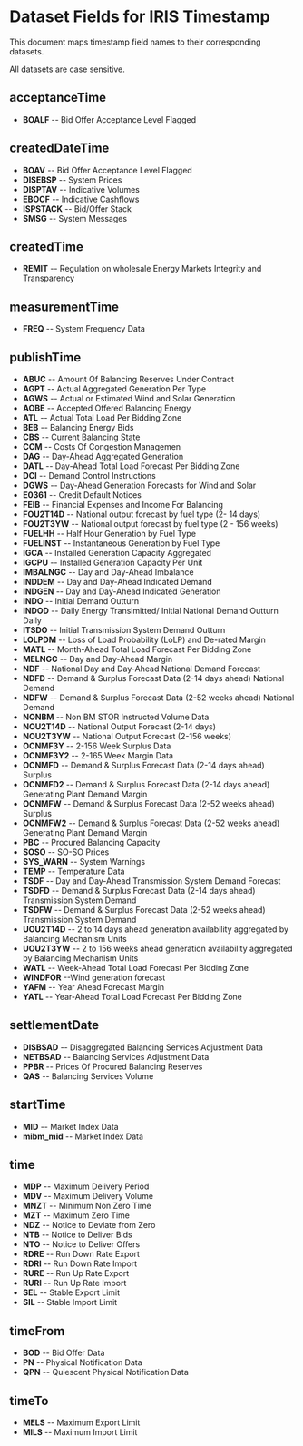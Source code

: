 # Dataset Fields for IRIS Timestamp

This document maps timestamp field names to their corresponding datasets.

All datasets are case sensitive.

## acceptanceTime
- **BOALF** -- Bid Offer Acceptance Level Flagged

## createdDateTime
- **BOAV** -- Bid Offer Acceptance Level Flagged
- **DISEBSP** -- System Prices
- **DISPTAV** -- Indicative Volumes
- **EBOCF** -- Indicative Cashflows
- **ISPSTACK** -- Bid/Offer Stack
- **SMSG** -- System Messages

## createdTime
- **REMIT** -- Regulation on wholesale Energy Markets Integrity and Transparency

## measurementTime
- **FREQ** -- System Frequency Data

## publishTime
- **ABUC** -- Amount Of Balancing Reserves Under Contract
- **AGPT** -- Actual Aggregated Generation Per Type
- **AGWS** -- Actual or Estimated Wind and Solar Generation
- **AOBE** -- Accepted Offered Balancing Energy
- **ATL** -- Actual Total Load Per Bidding Zone
- **BEB** -- Balancing Energy Bids
- **CBS** -- Current Balancing State
- **CCM** -- Costs Of Congestion Managemen
- **DAG** -- Day-Ahead Aggregated Generation
- **DATL** -- Day-Ahead Total Load Forecast Per Bidding Zone
- **DCI** -- Demand Control Instructions
- **DGWS** -- Day-Ahead Generation Forecasts for Wind and Solar
- **E0361** -- Credit Default Notices
- **FEIB** -- Financial Expenses and Income For Balancing
- **FOU2T14D** -- National output forecast by fuel type (2- 14 days)
- **FOU2T3YW** -- National output forecast by fuel type (2 - 156 weeks)
- **FUELHH** -- Half Hour Generation by Fuel Type
- **FUELINST** -- Instantaneous Generation by Fuel Type
- **IGCA** -- Installed Generation Capacity Aggregated
- **IGCPU** -- Installed Generation Capacity Per Unit
- **IMBALNGC** -- Day and Day-Ahead Imbalance
- **INDDEM** -- Day and Day-Ahead Indicated Demand
- **INDGEN** -- Day and Day-Ahead Indicated Generation
- **INDO** -- Initial Demand Outturn
- **INDOD** -- Daily Energy Transimitted/ Initial National Demand Outturn Daily
- **ITSDO** -- Initial Transmission System Demand Outturn
- **LOLPDM** -- Loss of Load Probability (LoLP) and De-rated Margin
- **MATL** -- Month-Ahead Total Load Forecast Per Bidding Zone
- **MELNGC** -- 	Day and Day-Ahead Margin
- **NDF** -- National Day and Day-Ahead National Demand Forecast
- **NDFD** -- Demand & Surplus Forecast Data (2-14 days ahead) National Demand
- **NDFW** -- Demand & Surplus Forecast Data (2-52 weeks ahead) National Demand
- **NONBM** -- Non BM STOR Instructed Volume Data
- **NOU2T14D** -- National Output Forecast (2-14 days)
- **NOU2T3YW** -- National Output Forecast (2-156 weeks)
- **OCNMF3Y** -- 2-156 Week Surplus Data
- **OCNMF3Y2** -- 2-165 Week Margin Data
- **OCNMFD** -- Demand & Surplus Forecast Data (2-14 days ahead) Surplus
- **OCNMFD2** -- Demand & Surplus Forecast Data (2-14 days ahead) Generating Plant Demand Margin
- **OCNMFW** -- Demand & Surplus Forecast Data (2-52 weeks ahead) Surplus
- **OCNMFW2** -- Demand & Surplus Forecast Data (2-52 weeks ahead) Generating Plant Demand Margin
- **PBC** -- Procured Balancing Capacity	
- **SOSO** -- SO-SO Prices
- **SYS_WARN** -- System Warnings
- **TEMP** -- Temperature Data
- **TSDF** -- Day and Day-Ahead Transmission System Demand Forecast
- **TSDFD** -- Demand & Surplus Forecast Data (2-14 days ahead) Transmission System Demand
- **TSDFW** -- Demand & Surplus Forecast Data (2-52 weeks ahead) Transmission System Demand
- **UOU2T14D** -- 2 to 14 days ahead generation availability aggregated by Balancing Mechanism Units
- **UOU2T3YW** -- 2 to 156 weeks ahead generation availability aggregated by Balancing Mechanism Units
- **WATL** -- Week-Ahead Total Load Forecast Per Bidding Zone
- **WINDFOR** --Wind generation forecast
- **YAFM** -- Year Ahead Forecast Margin
- **YATL** -- Year-Ahead Total Load Forecast Per Bidding Zone

## settlementDate
- **DISBSAD** -- Disaggregated Balancing Services Adjustment Data
- **NETBSAD** -- Balancing Services Adjustment Data
- **PPBR** -- Prices Of Procured Balancing Reserves
- **QAS** -- Balancing Services Volume

## startTime
- **MID** -- Market Index Data
- **mibm_mid** -- Market Index Data

## time
- **MDP** -- Maximum Delivery Period
- **MDV** -- Maximum Delivery Volume
- **MNZT** -- Minimum Non Zero Time
- **MZT** -- Maximum Zero Time
- **NDZ** -- Notice to Deviate from Zero
- **NTB** -- Notice to Deliver Bids
- **NTO** -- Notice to Deliver Offers
- **RDRE** -- Run Down Rate Export
- **RDRI** -- Run Down Rate Import
- **RURE** -- Run Up Rate Export
- **RURI** -- Run Up Rate Import
- **SEL** -- Stable Export Limit
- **SIL** -- Stable Import Limit

## timeFrom
- **BOD** -- Bid Offer Data
- **PN** -- Physical Notification Data
- **QPN** -- Quiescent Physical Notification Data

## timeTo
- **MELS** -- Maximum Export Limit
- **MILS** -- Maximum Import Limit